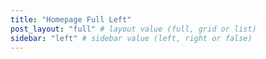 ```yaml
---
title: "Homepage Full Left"
post_layout: "full" # layout value (full, grid or list)
sidebar: "left" # sidebar value (left, right or false)
---
```

